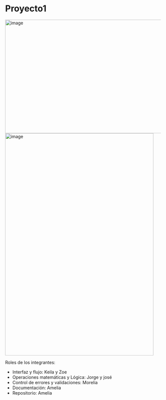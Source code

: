 # Proyecto1

<img width="552" height="368" alt="image" src="https://github.com/user-attachments/assets/50c31b2a-9f99-4c78-b1e5-49c8f691eebd" />
<img width="480" height="720" alt="image" src="https://github.com/user-attachments/assets/46032f35-302d-4a0f-9d25-09b93fdd0805" />

Roles de los integrantes: 
- Interfaz y flujo: Keila y Zoe
- Operaciones matemáticas y Lógica:  Jorge y josé
- Control de errores y validaciones: Morelia
- Documentación: Amelia
- Repositorio: Amelia
